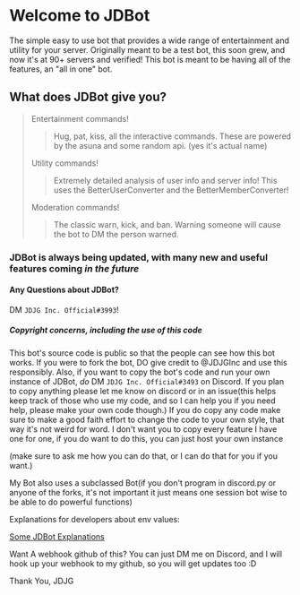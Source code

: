 # Welcome to JDBot

The simple easy to use bot that provides a wide range of entertainment and utility for your server.
Originally meant to be a test bot, this soon grew, and now it's at 90+ servers and verified!
This bot is meant to be having all of the features, an "all in one" bot.

## What does JDBot give you?

> Entertainment commands!
>
> > Hug, pat, kiss, all the interactive commands.
> > These are powered by the asuna and some random api. (yes it's actual name)
>
> Utility commands!
>
> > Extremely detailed analysis of user info and server info!
> > This uses the BetterUserConverter and the BetterMemberConverter!
>
> Moderation commands!
>
> > The classic warn, kick, and ban.
> > Warning someone will cause the bot to DM the person warned.
>

### JDBot is always being updated, with many new and useful features coming *in the future*

#### Any Questions about JDBot?

DM `JDJG Inc. Official#3993`!

##### Copyright concerns, including the use of this code

This bot's source code is public so that the people can see how this bot works.
If you were to fork the bot, DO give credit to @JDJGInc and use this responsibly.
Also, if you want to copy the bot's code and run your own instance of JDBot, *do* DM `JDJG Inc. Official#3493` on Discord.
If you plan to copy anything please let me know on discord or in an issue(this helps keep track of those who use my code, and so I can help you if you need help, please make your own code though.)
If you do copy any code make sure to make a good faith effort to change the code to your own style, that way it's not weird for word. I don't want you to copy every feature I have one for one, if you do want to do this, you can just host your own instance

(make sure to ask me how you can do that, or I can do that for you if you want.)

My Bot also uses a subclassed Bot(if you don't program in discord.py or anyone of the forks, it's not important it just means one session bot wise to be able to do powerful functions)

Explanations for developers about env values:

[Some JDBot Explanations](https://gist.github.com/JDJGInc/5607b3f63f651d2232a25b305aea4d33)

Want A webhook github of this?
You can just DM me on Discord, and I will hook up your webhook to my github, so you will get updates too :D

Thank You,
JDJG
